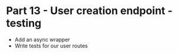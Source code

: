 # Part 13 - User creation endpoint - testing

- Add an async wrapper
- Write tests for our user routes